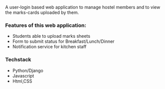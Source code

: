 A user-login based web application to manage hostel members and to view the marks-cards uploaded by them.

### Features of this web application:
- Students able to upload marks sheets 
- Form to submit status for Breakfast/Lunch/Dinner
- Notification service for kitchen staff

### Techstack
- Python/Django
- Javascript
- Html,CSS
